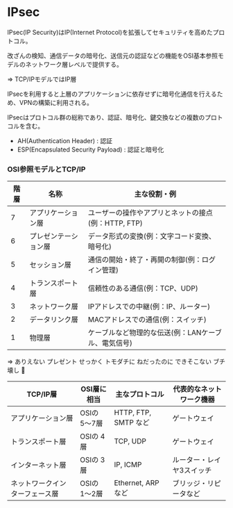 # IPsec

IPsec(IP Security)はIP(Internet Protocol)を拡張してセキュリティを高めたプロトコル。

改ざんの検知、通信データの暗号化、送信元の認証などの機能をOSI基本参照モデルのネットワーク層レベルで提供する。

=> TCP/IPモデルではIP層

IPsecを利用すると上層のアプリケーションに依存せずに暗号化通信を行えるため、VPNの構築に利用される。

IPsecはプロトコル群の総称であり、認証、暗号化、鍵交換などの複数のプロトコルを含む。

- AH(Authentication Header) : 認証
- ESP(Encapsulated Security Payload) : 認証と暗号化

### OSI参照モデルとTCP/IP

| 階層 | 名称                 | 主な役割・例                                        |
|------|----------------------|-----------------------------------------------------|
| 7    | アプリケーション層   | ユーザーの操作やアプリとネットの接点(例：HTTP, FTP) |
| 6    | プレゼンテーション層 | データ形式の変換(例：文字コード変換、暗号化)        |
| 5    | セッション層         | 通信の開始・終了・再開の制御(例：ログイン管理)      |
| 4    | トランスポート層     | 信頼性のある通信(例：TCP、UDP)                      |
| 3    | ネットワーク層       | IPアドレスでの中継(例：IP、ルーター)                |
| 2    | データリンク層       | MACアドレスでの通信(例：スイッチ)                   |
| 1    | 物理層               | ケーブルなど物理的な伝送(例：LANケーブル、電気信号) |

=> ありえない プレゼント せっかく トモダチに ねだったのに できそこない ブチ壊し :dog:

| TCP/IP層                       | OSI層に相当  | 主なプロトコル       | 代表的なネットワーク機器  |
|--------------------------------|--------------|----------------------|---------------------------|
| アプリケーション層             | OSIの 5〜7層 | HTTP, FTP, SMTP など | ゲートウェイ              |
| トランスポート層               | OSIの 4層    | TCP, UDP             | ゲートウェイ              |
| インターネット層               | OSIの 3層    | IP, ICMP             | ルーター・レイヤ3スイッチ |
| ネットワークインターフェース層 | OSIの 1〜2層 | Ethernet, ARP など   | ブリッジ・リピータなど    |

